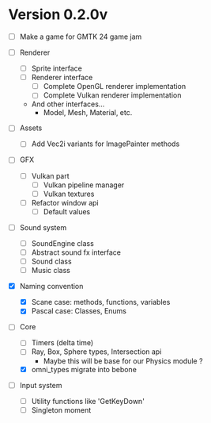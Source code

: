 # Version 0.2.0v

- [ ] Make a game for GMTK 24 game jam

- [ ] Renderer
    - [ ] Sprite interface
    - [ ] Renderer interface
        - [ ] Complete OpenGL renderer implementation
        - [ ] Complete Vulkan renderer implementation
    - And other interfaces...
        - Model, Mesh, Material, etc.

- [ ] Assets 
    - [ ] Add Vec2i variants for ImagePainter methods

- [ ] GFX
    - [ ] Vulkan part
        - [ ] Vulkan pipeline manager
        - [ ] Vulkan textures
    - [ ] Refactor window api
        - [ ] Default values

- [ ] Sound system
    - [ ] SoundEngine class
    - [ ] Abstract sound fx interface
    - [ ] Sound class
    - [ ] Music class

- [x] Naming convention
    - [x] Scane case: methods, functions, variables
    - [x] Pascal case: Classes, Enums

- [ ] Core
    - [ ] Timers (delta time) 
    - [ ] Ray, Box, Sphere types, Intersection api
        - Maybe this will be base for our Physics module ?
    - [x] omni_types migrate into bebone

- [ ] Input system
    - [ ] Utility functions like 'GetKeyDown'
    - [ ] Singleton moment    
